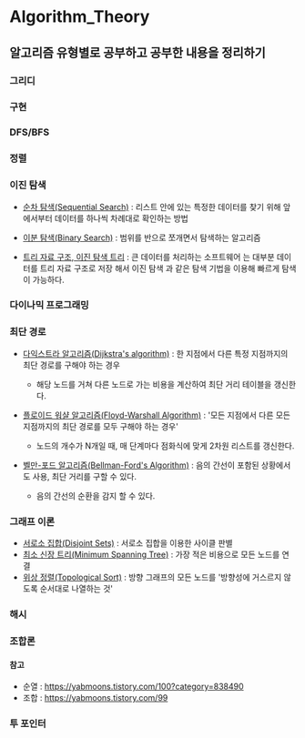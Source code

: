 # Algorithm_Theory

## 알고리즘 유형별로 공부하고 공부한 내용을 정리하기

### 그리디

### 구현

### DFS/BFS

### 정렬

### 이진 탐색

- [순차 탐색(Sequential Search)](/이형걸/이분%20탐색/순차%20탐색(Sequential%20Search).md) : 리스트 안에 있는 특정한 데이터를 찾기 위해 앞에서부터 데이터를 하나씩 차례대로 확인하는 방법

- [이분 탐색(Binary Search)](/이형걸/이분%20탐색/이분%20탐색(Binary%20Search).md) : 범위를 반으로 쪼개면서 탐색하는 알고리즘

- [트리 자료 구조, 이진 탐색 트리](/이형걸/이분%20탐색/트리%20자료%20구조,%20이진%20탐색%20트리.md) : 큰 데이터를 처리하는 소프트웨어 는 대부분 데이터를 트리 자료 구조로 저장 해서 이진 탐색 과 같은 탐색 기법을 이용해 빠르게 탐색이 가능하다.
 
### 다이나믹 프로그래밍

### 최단 경로

* [다익스트라 알고리즘(Dijkstra's algorithm)](/이형걸/최단%20경로/다익스트라%20알고리즘(Dijkstra's%20algorithm).md) : 한 지점에서 다른 특정 지점까지의 최단 경로를 구해야 하는 경우
  *  해당 노드를 거쳐 다른 노드로 가는 비용을 계산하여 최단 거리 테이블을 갱신한다.
* [플로이드 워샬 알고리즘(Floyd-Warshall Algorithm)](/이형걸/최단%20경로/플로이드%20워샬%20알고리즘(Floyd-Warshall%20Algorithm).md) : '모든 지점에서 다른 모든 지점까지의 최단 경로를 모두 구해야 하는 경우'
  * 노드의 개수가 N개일 때, 매 단계마다 점화식에 맞게 2차원 리스트를 갱신한다. 

* [벨만-포드 알고리즘(Bellman-Ford's Algorithm)](/이형걸/최단%20경로/벨만-포드%20알고리즘(Bellman-Ford's%20Algorithm).md) : 음의 간선이 포함된 상황에서도 사용, 최단 거리를 구할 수 있다. 
  * 음의 간선의 순환을 감지 할 수 있다. 

### 그래프 이론
* [서로소 집합(Disjoint Sets)](/이형걸/그래프%20이론/서로소%20집합(Disjoint%20Sets)_유니온%20파인드(Union-Find).md) : 서로소 집합을 이용한 사이클 판별
* [최소 신장 트리(Minimum Spanning Tree)](/이형걸/그래프%20이론/최소%20신장%20트리(Minimum%20Spanning%20Tree).md) : 가장 적은 비용으로 모든 노드를 연결
* [위상 정렬(Topological Sort)](/이형걸/그래프%20이론/위상%20정렬(Toplogical%20Sort).md) : 방향 그래프의 모든 노드를 '방향성에 거스르지 않도록 순서대로 나열하는 것'
### 해시

### 조합론

#### 참고

- 순열 : https://yabmoons.tistory.com/100?category=838490
- 조합 : https://yabmoons.tistory.com/99

### 투 포인터

